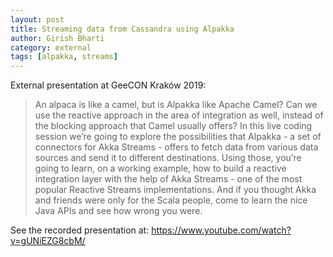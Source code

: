 ```yaml
---
layout: post
title: Streaming data from Cassandra using Alpakka
author: Girish Bharti
category: external
tags: [alpakka, streams]
---
```


External presentation at GeeCON Kraków 2019: 

> An alpaca is like a camel, but is Alpakka like Apache Camel? Can we use the reactive approach in the area of integration as well, instead of the blocking approach that Camel usually offers? In this live coding session we’re going to explore the possibilities that Alpakka - a set of connectors for Akka Streams - offers to fetch data from various data sources and send it to different destinations. Using those, you’re going to learn, on a working example, how to build a reactive integration layer with the help of Akka Streams - one of the most popular Reactive Streams implementations. And if you thought Akka and friends were only for the Scala people, come to learn the nice Java APIs and see how wrong you were.

See the recorded presentation at: https://www.youtube.com/watch?v=gUNiEZG8cbM/
